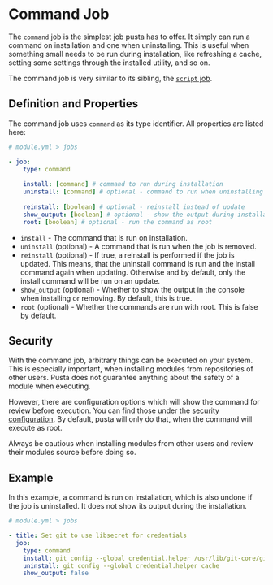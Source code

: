 # Command Job
The `command` job is the simplest job pusta has to offer. It simply can run a command on installation and one when uninstalling. This is useful when something small needs to be run during installation, like refreshing a cache, setting some settings through the installed utility, and so on.

The command job is very similar to its sibling, the [`script` job](script.md).

## Definition and Properties
The command job uses `command` as its type identifier. All properties are listed here:
```yml
# module.yml > jobs

- job:
    type: command
    
    install: [command] # command to run during installation
    uninstall: [command] # optional - command to run when uninstalling
    
    reinstall: [boolean] # optional - reinstall instead of update
    show_output: [boolean] # optional - show the output during installation
    root: [boolean] # optional - run the command as root
```

- `install` - The command that is run on installation.
- `uninstall` (optional) - A command that is run when the job is removed.
- `reinstall` (optional) - If true, a reinstall is performed if the job is updated. This means, that the uninstall command is run and the install command again when updating. Otherwise and by default, only the install command will be run on an update.
- `show_output` (optional) - Whether to show the output in the console when installing or removing. By default, this is true.
- `root` (optional) - Whether the commands are run with root. This is false by default.

## Security
With the command job, arbitrary things can be executed on your system. This is especially important, when installing modules from repositories of other users. Pusta does not guarantee anything about the safety of a module when executing. 

However, there are configuration options which will show the command for review before execution. You can find those under the [security configuration](config#security). By default, pusta will only do that, when the command will execute as root.

Always be cautious when installing modules from other users and review their modules source before doing so.

## Example
In this example, a command is run on installation, which is also undone if the job is uninstalled. It does not show its output during the installation.

```yml
# module.yml > jobs

- title: Set git to use libsecret for credentials
  job:
    type: command
    install: git config --global credential.helper /usr/lib/git-core/git-credential-libsecret
    uninstall: git config --global credential.helper cache
    show_output: false
```

